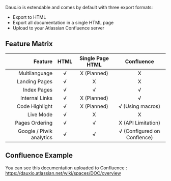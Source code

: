 Daux.io is extendable and comes by default with three export formats:

- Export to HTML
- Export all documentation in a single HTML page
- Upload to your Atlassian Confluence server

## Feature Matrix

Feature        | HTML | Single Page HTML | Confluence
--------------:|:----:|:----------------:|:----------:
Multilanguage  | √    | X (Planned)      | X
Landing Pages  | √    | X                | X
Index Pages    | √    | √                | √
Internal Links | √    | X (Planned)      | √
Code Highlight | √    | X (Planned)      | √ (Using macros)
Live Mode      | √    | X                | X
Pages Ordering | √    | √                | X (API Limitation)
Google / Piwik analytics | √ | √         | √ (Configured on Conflence)

## Confluence Example

You can see this documentation uploaded to Confluence : https://dauxio.atlassian.net/wiki/spaces/DOC/overview
